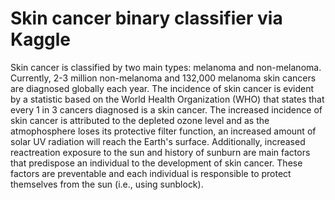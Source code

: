 # Skin cancer binary classifier via Kaggle 

Skin cancer is classified by two main types: melanoma and non-melanoma. Currently, 2-3 million non-melanoma and 132,000 melanoma skin cancers are diagnosed globally each year. The incidence of skin cancer is evident by a statistic based on the World Health Organization (WHO) that states that every 1 in 3 cancers diagnosed is a skin cancer. The increased incidence of skin cancer is attributed to the depleted ozone level and as the atmophosphere loses its protective filter function, an increased amount of solar UV radiation will reach the Earth's surface. Additionally, increased reactreation exposure to the sun and history of sunburn are main factors that predispose an individual to the development of skin cancer. These factors are preventable and each individual is responsible to protect themselves from the sun (i.e., using sunblock).
